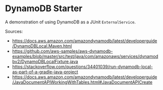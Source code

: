 # DynamoDB Starter

A demonstration of using DynamoDB as a JUnit `ExternalService`.

Sources:
 - https://docs.aws.amazon.com/amazondynamodb/latest/developerguide/DynamoDBLocal.Maven.html
 - https://github.com/aws-samples/aws-dynamodb-examples/blob/master/src/test/java/com/amazonaws/services/dynamodbv2/DynamoDBLocalFixture.java
 - https://stackoverflow.com/questions/34401039/run-dynamodb-local-as-part-of-a-gradle-java-project
 - https://docs.aws.amazon.com/amazondynamodb/latest/developerguide/JavaDocumentAPIWorkingWithTables.html#JavaDocumentAPICreate